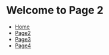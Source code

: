 <h1>Welcome to Page 2</h1>

<ul class="breadcrumb">
  <li><a href="#">Home</a></li>
  <li><a href="#">Page2</a></li>
  <li><a href="#">Page3</a></li>
  <li><a href="#">Page4</a></li>
</ul>

